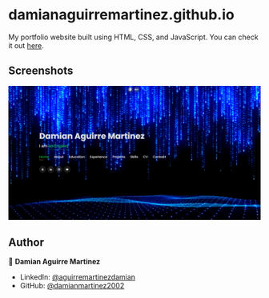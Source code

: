# damianaguirremartinez.github.io

My portfolio website built using HTML, CSS, and JavaScript. You can check it out [here](https://github.com/DamianMartinez2002).



## Screenshots

<p float="center">
    <img src="https://github.com/DamianMartinez2002/CV-HTML/blob/main/Screenshots/foto.png" width="800">
</p>



## Author

👤 **Damian Aguirre Martinez**

* LinkedIn: [@aguirremartinezdamian](https://www.linkedin.com/in/aguirre-martinez-damian-28973a2bb/)
* GitHub: [@damianmartinez2002](https://github.com/DamianMartinez2002)
